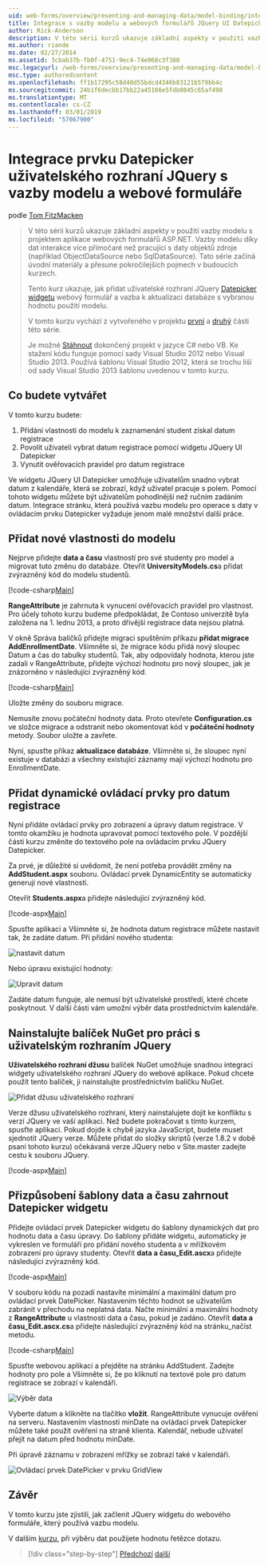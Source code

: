 ```yaml
---
uid: web-forms/overview/presenting-and-managing-data/model-binding/integrating-jquery-ui
title: Integrace s vazby modelu a webových formulářů JQuery UI Datepicker | Dokumentace Microsoftu
author: Rick-Anderson
description: V této sérii kurzů ukazuje základní aspekty v použití vazby modelu s projektem aplikace webových formulářů ASP.NET. Data interakce díky vazby modelu další přímo-...
ms.author: riande
ms.date: 02/27/2014
ms.assetid: 3cbab37b-fb0f-4751-9ec4-74e068c3f380
msc.legacyurl: /web-forms/overview/presenting-and-managing-data/model-binding/integrating-jquery-ui
msc.type: authoredcontent
ms.openlocfilehash: ff1b17295c58d40d55bdcd4346b83121b579bb4c
ms.sourcegitcommit: 24b1f6decbb17bb22a45166e5fdb0845c65af498
ms.translationtype: MT
ms.contentlocale: cs-CZ
ms.lasthandoff: 03/01/2019
ms.locfileid: "57067900"
---
```

<a name="integrating-jquery-ui-datepicker-with-model-binding-and-web-forms"></a>Integrace prvku Datepicker uživatelského rozhraní JQuery s vazby modelu a webové formuláře
====================
podle [Tom FitzMacken](https://github.com/tfitzmac)

> V této sérii kurzů ukazuje základní aspekty v použití vazby modelu s projektem aplikace webových formulářů ASP.NET. Vazby modelu díky dat interakce více přímočaré než pracující s daty objektů zdroje (například ObjectDataSource nebo SqlDataSource). Tato série začíná úvodní materiály a přesune pokročilejších pojmech v budoucích kurzech.
> 
> Tento kurz ukazuje, jak přidat uživatelské rozhraní JQuery [Datepicker widgetu](http://jqueryui.com/datepicker/) webový formulář a vazba k aktualizaci databáze s vybranou hodnotu použití modelu.
> 
> V tomto kurzu vychází z vytvořeného v projektu [první](retrieving-data.md) a [druhý](updating-deleting-and-creating-data.md) části této série.
> 
> Je možné [Stáhnout](https://go.microsoft.com/fwlink/?LinkId=286116) dokončený projekt v jazyce C# nebo VB. Ke stažení kódu funguje pomocí sady Visual Studio 2012 nebo Visual Studio 2013. Používá šablonu Visual Studio 2012, která se trochu liší od sady Visual Studio 2013 šablonu uvedenou v tomto kurzu.


## <a name="what-youll-build"></a>Co budete vytvářet

V tomto kurzu budete:

1. Přidání vlastnosti do modelu k zaznamenání student získal datum registrace
2. Povolit uživateli vybrat datum registrace pomocí widgetu JQuery UI Datepicker
3. Vynutit ověřovacích pravidel pro datum registrace

Ve widgetu JQuery UI Datepicker umožňuje uživatelům snadno vybrat datum z kalendáře, která se zobrazí, když uživatel pracuje s polem. Pomocí tohoto widgetu můžete být uživatelům pohodlnější než ručním zadáním datum. Integrace stránku, která používá vazbu modelu pro operace s daty v ovládacím prvku Datepicker vyžaduje jenom malé množství další práce.

## <a name="add-a-new-property-to-the-model"></a>Přidat nové vlastnosti do modelu

Nejprve přidejte **data a času** vlastností pro své studenty pro model a migrovat tuto změnu do databáze. Otevřít **UniversityModels.cs**a přidat zvýrazněný kód do modelu studentů.

[!code-csharp[Main](integrating-jquery-ui/samples/sample1.cs?highlight=16-18)]

**RangeAttribute** je zahrnuta k vynucení ověřovacích pravidel pro vlastnost. Pro účely tohoto kurzu budeme předpokládat, že Contoso univerzitě byla založena na 1. lednu 2013, a proto dřívější registrace data nejsou platná.

V okně Správa balíčků přidejte migraci spuštěním příkazu **přidat migrace AddEnrollmentDate**. Všimněte si, že migrace kódu přidá nový sloupec Datum a čas do tabulky studentů. Tak, aby odpovídaly hodnota, kterou jste zadali v RangeAttribute, přidejte výchozí hodnotu pro nový sloupec, jak je znázorněno v následující zvýrazněný kód.

[!code-csharp[Main](integrating-jquery-ui/samples/sample2.cs?highlight=11)]

Uložte změny do souboru migrace.

Nemusíte znovu počáteční hodnoty data. Proto otevřete **Configuration.cs** ve složce migrace a odstranit nebo okomentovat kód v **počáteční hodnoty** metody. Soubor uložte a zavřete.

Nyní, spusťte příkaz **aktualizace databáze**. Všimněte si, že sloupec nyní existuje v databázi a všechny existující záznamy mají výchozí hodnotu pro EnrollmentDate.

## <a name="add-dynamic-controls-for-enrollment-date"></a>Přidat dynamické ovládací prvky pro datum registrace

Nyní přidáte ovládací prvky pro zobrazení a úpravy datum registrace. V tomto okamžiku je hodnota upravovat pomocí textového pole. V pozdější části kurzu změníte do textového pole na ovládacím prvku JQuery Datepicker.

Za prvé, je důležité si uvědomit, že není potřeba provádět změny na **AddStudent.aspx** souboru. Ovládací prvek DynamicEntity se automaticky generují nové vlastnosti.

Otevřít **Students.aspx**a přidejte následující zvýrazněný kód.

[!code-aspx[Main](integrating-jquery-ui/samples/sample3.aspx?highlight=13)]

Spusťte aplikaci a Všimněte si, že hodnota datum registrace můžete nastavit tak, že zadáte datum. Při přidání nového studenta:

![nastavit datum](integrating-jquery-ui/_static/image1.png)

Nebo úpravu existující hodnoty:

![Upravit datum](integrating-jquery-ui/_static/image2.png)

Zadáte datum funguje, ale nemusí být uživatelské prostředí, které chcete poskytnout. V další části vám umožní výběr data prostřednictvím kalendáře.

## <a name="install-nuget-package-to-work-with-jquery-ui"></a>Nainstalujte balíček NuGet pro práci s uživatelským rozhraním JQuery

**Uživatelského rozhraní džusu** balíček NuGet umožňuje snadnou integraci widgety uživatelského rozhraní JQuery do webové aplikace. Pokud chcete použít tento balíček, ji nainstalujte prostřednictvím balíčku NuGet.

![Přidat džusu uživatelského rozhraní](integrating-jquery-ui/_static/image3.png)

Verze džusu uživatelského rozhraní, který nainstalujete dojít ke konfliktu s verzí JQuery ve vaší aplikaci. Než budete pokračovat s tímto kurzem, spusťte aplikaci. Pokud dojde k chybě jazyka JavaScript, budete muset sjednotit JQuery verze. Můžete přidat do složky skriptů (verze 1.8.2 v době psaní tohoto kurzu) očekávaná verze JQuery nebo v Site.master zadejte cestu k souboru JQuery.

[!code-aspx[Main](integrating-jquery-ui/samples/sample4.aspx)]

## <a name="customize-datetime-template-to-include-datepicker-widget"></a>Přizpůsobení šablony data a času zahrnout Datepicker widgetu

Přidejte ovládací prvek Datepicker widgetu do šablony dynamických dat pro hodnotu data a času úpravy. Do šablony přidáte widgetu, automaticky je vykreslen ve formuláři pro přidání nového studenta a v mřížkovém zobrazení pro úpravy studenty. Otevřít **data a času\_Edit.ascx**a přidejte následující zvýrazněný kód.

[!code-aspx[Main](integrating-jquery-ui/samples/sample5.aspx?highlight=3)]

V souboru kódu na pozadí nastavíte minimální a maximální datum pro ovládací prvek DatePicker. Nastavením těchto hodnot se uživatelům zabránit v přechodu na neplatná data. Načte minimální a maximální hodnoty z **RangeAttribute** u vlastnosti data a času, pokud je zadáno. Otevřít **data a času\_Edit.ascx.cs**a přidejte následující zvýrazněný kód na stránku\_načíst metodu.

[!code-csharp[Main](integrating-jquery-ui/samples/sample6.cs?highlight=9-14)]

Spusťte webovou aplikaci a přejděte na stránku AddStudent. Zadejte hodnoty pro pole a Všimněte si, že po kliknutí na textové pole pro datum registrace se zobrazí v kalendáři.

![Výběr data](integrating-jquery-ui/_static/image4.png)

Vyberte datum a klikněte na tlačítko **vložit**. RangeAttribute vynucuje ověření na serveru. Nastavením vlastnosti minDate na ovládací prvek Datepicker můžete také použít ověření na straně klienta. Kalendář, nebude uživatel přejít na datum před hodnotu minDate.

Při úpravě záznamu v zobrazení mřížky se zobrazí také v kalendáři.

![Ovládací prvek DatePicker v prvku GridView](integrating-jquery-ui/_static/image5.png)

## <a name="conclusion"></a>Závěr

V tomto kurzu jste zjistili, jak začlenit JQuery widgetu do webového formuláře, který používá vazbu modelu.

V dalším [kurzu](using-query-string-values-to-retrieve-data.md), při výběru dat použijete hodnotu řetězce dotazu.

> [!div class="step-by-step"]
> [Předchozí](sorting-paging-and-filtering-data.md)
> [další](using-query-string-values-to-retrieve-data.md)

